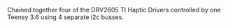 Chained together four of the DRV2605 TI Haptic Drivers controlled by one Teensy 3.6 using 4 separate i2c busses.
